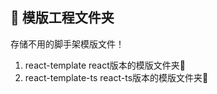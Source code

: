 ## 🥬 模版工程文件夹

存储不用的脚手架模版文件！

1. react-template react版本的模版文件夹📁
2. react-template-ts react-ts版本的模版文件夹📁